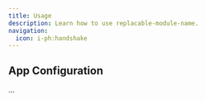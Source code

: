 ```yaml
---
title: Usage
description: Learn how to use replacable-module-name.
navigation:
  icon: i-ph:handshake
---
```


## App Configuration

...
